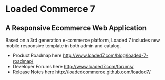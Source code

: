 <h1>Loaded Commerce 7</h1>
<h2>A Responsive Ecommerce Web Application</h2>

Based on a 3rd generation e-commerce platform, Loaded 7 includes new mobile responsive template in both admin and catalog. 

* Product Roadmap here http://www.loaded7.com/blog/loaded-7-roadmap/ 
* Developer Forums here   http://www.loaded7.com/forums/
* Release Notes here http://loadedcommerce.github.com/loaded7/
